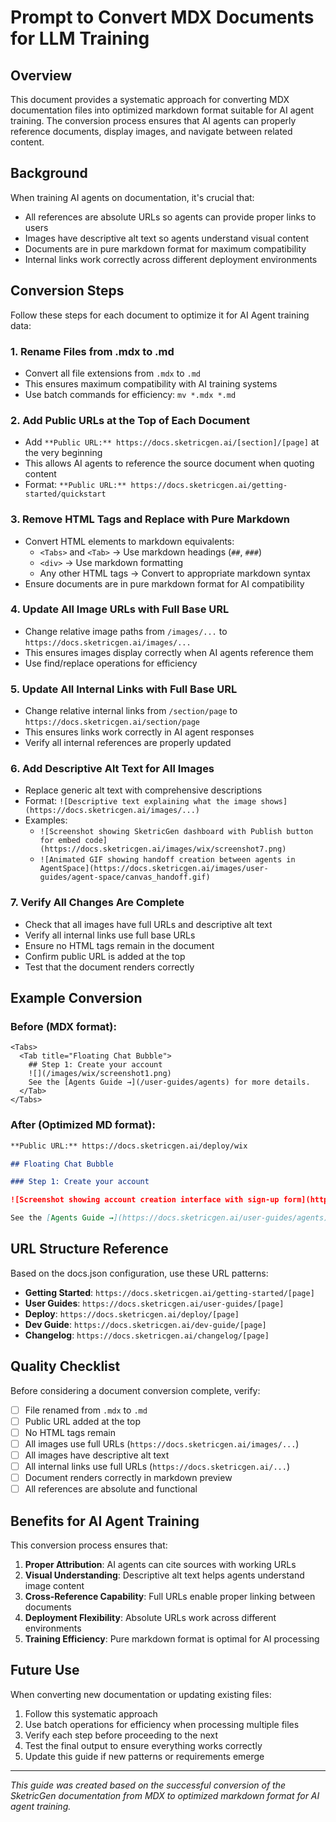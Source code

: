 # Prompt to Convert MDX Documents for LLM Training

## Overview

This document provides a systematic approach for converting MDX documentation files into optimized markdown format suitable for AI agent training. The conversion process ensures that AI agents can properly reference documents, display images, and navigate between related content.

## Background

When training AI agents on documentation, it's crucial that:
- All references are absolute URLs so agents can provide proper links to users
- Images have descriptive alt text so agents understand visual content
- Documents are in pure markdown format for maximum compatibility
- Internal links work correctly across different deployment environments

## Conversion Steps

Follow these steps for each document to optimize it for AI Agent training data:

### 1. Rename Files from .mdx to .md
- Convert all file extensions from `.mdx` to `.md`
- This ensures maximum compatibility with AI training systems
- Use batch commands for efficiency: `mv *.mdx *.md`

### 2. Add Public URLs at the Top of Each Document
- Add `**Public URL:** https://docs.sketricgen.ai/[section]/[page]` at the very beginning
- This allows AI agents to reference the source document when quoting content
- Format: `**Public URL:** https://docs.sketricgen.ai/getting-started/quickstart`

### 3. Remove HTML Tags and Replace with Pure Markdown
- Convert HTML elements to markdown equivalents:
  - `<Tabs>` and `<Tab>` → Use markdown headings (`##`, `###`)
  - `<div>` → Use markdown formatting
  - Any other HTML tags → Convert to appropriate markdown syntax
- Ensure documents are in pure markdown format for AI compatibility

### 4. Update All Image URLs with Full Base URL
- Change relative image paths from `/images/...` to `https://docs.sketricgen.ai/images/...`
- This ensures images display correctly when AI agents reference them
- Use find/replace operations for efficiency

### 5. Update All Internal Links with Full Base URL
- Change relative internal links from `/section/page` to `https://docs.sketricgen.ai/section/page`
- This ensures links work correctly in AI agent responses
- Verify all internal references are properly updated

### 6. Add Descriptive Alt Text for All Images
- Replace generic alt text with comprehensive descriptions
- Format: `![Descriptive text explaining what the image shows](https://docs.sketricgen.ai/images/...)`
- Examples:
  - `![Screenshot showing SketricGen dashboard with Publish button for embed code](https://docs.sketricgen.ai/images/wix/screenshot7.png)`
  - `![Animated GIF showing handoff creation between agents in AgentSpace](https://docs.sketricgen.ai/images/user-guides/agent-space/canvas_handoff.gif)`

### 7. Verify All Changes Are Complete
- Check that all images have full URLs and descriptive alt text
- Verify all internal links use full base URLs
- Ensure no HTML tags remain in the document
- Confirm public URL is added at the top
- Test that the document renders correctly

## Example Conversion

### Before (MDX format):
```mdx
<Tabs>
  <Tab title="Floating Chat Bubble">
    ## Step 1: Create your account
    ![](/images/wix/screenshot1.png)
    See the [Agents Guide →](/user-guides/agents) for more details.
  </Tab>
</Tabs>
```

### After (Optimized MD format):
```markdown
**Public URL:** https://docs.sketricgen.ai/deploy/wix

## Floating Chat Bubble

### Step 1: Create your account

![Screenshot showing account creation interface with sign-up form](https://docs.sketricgen.ai/images/wix/screenshot1.png)

See the [Agents Guide →](https://docs.sketricgen.ai/user-guides/agents) for more details.
```

## URL Structure Reference

Based on the docs.json configuration, use these URL patterns:

- **Getting Started**: `https://docs.sketricgen.ai/getting-started/[page]`
- **User Guides**: `https://docs.sketricgen.ai/user-guides/[page]`
- **Deploy**: `https://docs.sketricgen.ai/deploy/[page]`
- **Dev Guide**: `https://docs.sketricgen.ai/dev-guide/[page]`
- **Changelog**: `https://docs.sketricgen.ai/changelog/[page]`

## Quality Checklist

Before considering a document conversion complete, verify:

- [ ] File renamed from `.mdx` to `.md`
- [ ] Public URL added at the top
- [ ] No HTML tags remain
- [ ] All images use full URLs (`https://docs.sketricgen.ai/images/...`)
- [ ] All images have descriptive alt text
- [ ] All internal links use full URLs (`https://docs.sketricgen.ai/...`)
- [ ] Document renders correctly in markdown preview
- [ ] All references are absolute and functional

## Benefits for AI Agent Training

This conversion process ensures that:

1. **Proper Attribution**: AI agents can cite sources with working URLs
2. **Visual Understanding**: Descriptive alt text helps agents understand image content
3. **Cross-Reference Capability**: Full URLs enable proper linking between documents
4. **Deployment Flexibility**: Absolute URLs work across different environments
5. **Training Efficiency**: Pure markdown format is optimal for AI processing

## Future Use

When converting new documentation or updating existing files:

1. Follow this systematic approach
2. Use batch operations for efficiency when processing multiple files
3. Verify each step before proceeding to the next
4. Test the final output to ensure everything works correctly
5. Update this guide if new patterns or requirements emerge

---

*This guide was created based on the successful conversion of the SketricGen documentation from MDX to optimized markdown format for AI agent training.*
